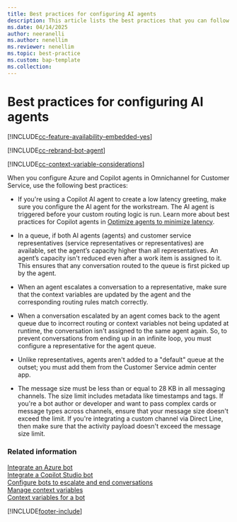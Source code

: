 ```yaml
---
title: Best practices for configuring AI agents
description: This article lists the best practices that you can follow when you configure Azure and Copilot agents in your contact center.
ms.date: 04/14/2025
author: neeranelli
ms.author: nenellim
ms.reviewer: nenellim
ms.topic: best-practice
ms.custom: bap-template
ms.collection:
---
```


# Best practices for configuring AI agents

[!INCLUDE[cc-feature-availability-embedded-yes](../../includes/cc-feature-availability-embedded-yes.md)]

[!INCLUDE[cc-rebrand-bot-agent](../../includes/cc-rebrand-bot-agent.md)]

[!INCLUDE[cc-context-variable-considerations](../../includes/cc-context-variable-considerations.md)]

When you configure Azure and Copilot agents in Omnichannel for Customer Service, use the following best practices:

 - If you're using a Copilot AI agent to create a low latency greeting, make sure you configure the AI agent for the workstream. The AI agent is triggered before your custom routing logic is run. Learn more about best practices for Copilot agents in [Optimize agents to minimize latency](/microsoft-copilot-studio/guidance/optimize-minimize-latency).

- In a queue, if both AI agents (agents) and customer service representatives (service representatives or representatives) are available, set the agent’s capacity higher than all representatives. An agent’s capacity isn't reduced even after a work item is assigned to it. This ensures that any conversation routed to the queue is first picked up by the agent.

- When an agent escalates a conversation to a representative, make sure that the context variables are updated by the agent and the corresponding routing rules match correctly.

- When a conversation escalated by an agent comes back to the agent queue due to incorrect routing or context variables not being updated at runtime, the conversation isn't assigned to the same agent again. So, to prevent conversations from ending up in an infinite loop, you must configure a representative for the agent queue.

- Unlike representatives, agents aren't added to a "default" queue at the outset; you must add them from the Customer Service admin center app.

- The message size must be less than or equal to 28 KB in all messaging channels. The size limit includes metadata like timestamps and tags. If you're a bot author or developer and want to pass complex cards or message types across channels, ensure that your message size doesn't exceed the limit. If you're integrating a custom channel via Direct Line, then make sure that the activity payload doesn't exceed the message size limit.


### Related information

[Integrate an Azure bot](configure-bot-azure.md)  
[Integrate a Copilot Studio bot](configure-bot-virtual-agent.md)  
[Configure bots to escalate and end conversations](../develop/bot-escalate-end-conversation.md)  
[Manage context variables](manage-context-variables.md)  
[Context variables for a bot](context-variables-for-bot.md)  

[!INCLUDE[footer-include](../../includes/footer-banner.md)]
